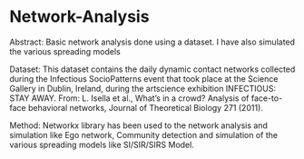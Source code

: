 # Network-Analysis

Abstract: Basic network analysis done using a dataset. I have also simulated the various spreading models

Dataset: This dataset contains the daily dynamic contact networks collected during the Infectious SocioPatterns event that took place at the Science Gallery in Dublin, Ireland, during the artscience exhibition INFECTIOUS: STAY AWAY. From: L. Isella et al., What’s in a crowd? Analysis of face-to-face behavioral networks, Journal of Theoretical Biology 271 (2011).

Method: Networkx library has been used to the network analysis and simulation like Ego network, Community detection and simulation of the various spreading models like SI/SIR/SIRS Model.
